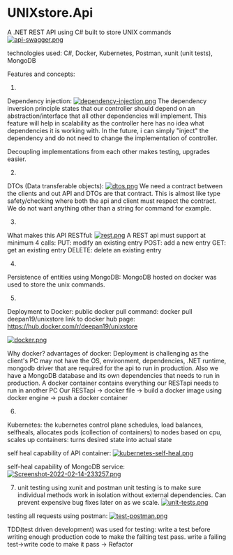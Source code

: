 # UNIXstore.Api
A .NET REST API using C# built to store UNIX commands
[![api-swagger.png](https://i.postimg.cc/KYyhkVLy/api-swagger.png)](https://postimg.cc/MntFg9ds)

technologies used: 
C#, Docker, Kubernetes, Postman, xunit (unit tests), MongoDB

Features and concepts: 

1) 
Dependency injection:
[![dependency-injection.png](https://i.postimg.cc/59HJrwfT/dependency-injection.png)](https://postimg.cc/9zjsRwRY)
The dependency inversion principle states that our controller should depend on an abstraction/interface that all other dependencies will implement.
This feature will help in scalability as the controller here has no idea what dependencies it is working with. In the future, i can simply "inject"
the dependency and do not need to change the implementation of controller. 

Decoupling implementations from each other makes testing, upgrades easier. 

2) 
DTOs (Data transferable objects):
[![dtos.png](https://i.postimg.cc/9QDyRg21/dtos.png)](https://postimg.cc/WdPdxnhJ)
We need a contract between the clients and out API and DTOs are that contract. This is almost like type safety/checking where both the api and client must respect the contract. 
We do not want anything other than a string for command for example.

3) 
What makes this API RESTful:
[![rest.png](https://i.postimg.cc/50Qx8v0h/rest.png)](https://postimg.cc/BLs90j2p)
A REST api must support at minimum 4 calls:
PUT: modify an existing entry
POST: add a new entry
GET: get an existing entry
DELETE: delete an existing entry

4) 
Persistence of entities using MongoDB:
MongoDB hosted on docker was used to store the unix commands. 

5)
Deployment to Docker:
public docker pull command: docker pull deepan19/unixstore
link to docker hub page: https://hub.docker.com/r/deepan19/unixstore

[![docker.png](https://i.postimg.cc/761qB439/docker.png)](https://postimg.cc/1ntxtLYV)

Why docker? advantages of docker:
Deployment is challenging as the client's PC may not have the OS, environment, dependencies, .NET runtime, mongodb driver that are required for the api to run in production.
Also we have a MongoDB database and its own dependencies that needs to run in production. 
A docker container contains everything our RESTapi needs to run in another PC
Our RESTapi -> docker file -> build a docker image using docker engine -> push a docker container

6)
Kubernetes:
the kubernetes control plane schedules, load balances, selfheals, allocates pods (collection of containers) to nodes based on cpu, scales up containers:
turns desired state into actual state

self heal capability of API container:
[![kubernetes-self-heal.png](https://i.postimg.cc/mrxB3kvJ/kubernetes-self-heal.png)](https://postimg.cc/nX1ypFcG)

self-heal capability of MongoDB service:
[![Screenshot-2022-02-14-233257.png](https://i.postimg.cc/k4wgJ924/Screenshot-2022-02-14-233257.png)](https://postimg.cc/Hccgzq4D)

7) unit testing using xunit and postman
unit testing is  to make sure individual methods work in isolation without external dependencies. Can prevent expensive bug fixes later on as we scale. 
[![unit-tests.png](https://i.postimg.cc/13HmcsKK/unit-tests.png)](https://postimg.cc/WddcsRCD)

testing all requests using postman:
[![test-postman.png](https://i.postimg.cc/fW9MqxKy/test-postman.png)](https://postimg.cc/grG9nL1b)

TDD(test driven development) was used for testing: write a test before writing enough production code to make the failting test pass. write a failing test->write code to make it pass -> Refactor

